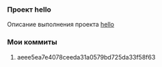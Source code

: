 ### Проект hello

Описание выполнения проекта [hello](https://www.notion.so/Hello-1d621fb90cd94600b82654290adfdc9f?pvs=4)

### Мои коммиты
1. aeee5ea7e4078ceeda31a0579bd725da33f58f63